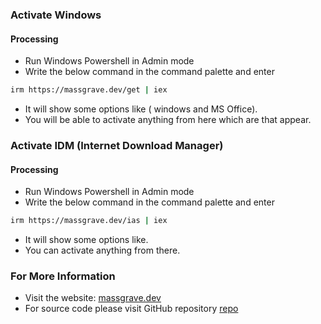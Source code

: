 ### Activate Windows

#### Processing

- Run Windows Powershell in Admin mode
- Write the below command in the command palette and enter

```bash
irm https://massgrave.dev/get | iex
```
- It will show some options like ( windows and MS Office).
- You will be able to activate anything from here which are that appear.


### Activate IDM (Internet Download Manager)

#### Processing
- Run Windows Powershell in Admin mode
- Write the below command in the command palette and enter
```bash
irm https://massgrave.dev/ias | iex
```
- It will show some options like.
- You can activate anything from there.

### For More Information
- Visit the website: [massgrave.dev](https://massgrave.dev/index.html)
- For source code please visit GitHub repository [repo](https://github.com/WindowsAddict/IDM-Activation-Script)
